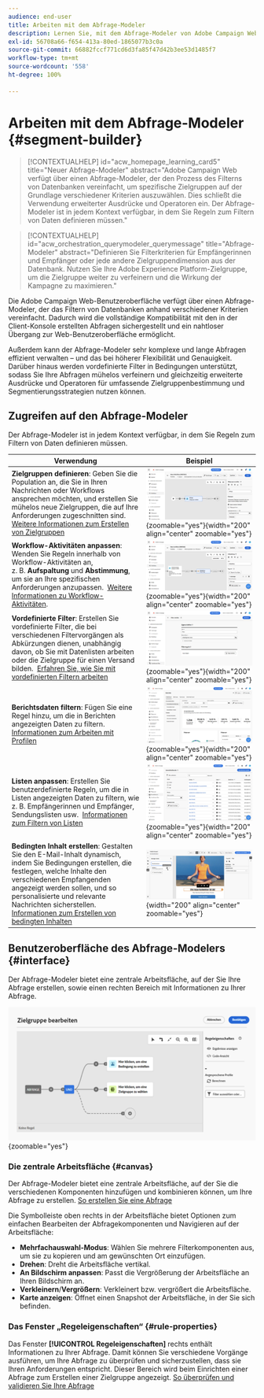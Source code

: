 ```yaml
---
audience: end-user
title: Arbeiten mit dem Abfrage-Modeler
description: Lernen Sie, mit dem Abfrage-Modeler von Adobe Campaign Web zu arbeiten.
exl-id: 56708a66-f654-413a-80ed-1865077b3c0a
source-git-commit: 66882fccf771cd6d3fa85f47d42b3ee53d1485f7
workflow-type: tm+mt
source-wordcount: '558'
ht-degree: 100%

---
```


# Arbeiten mit dem Abfrage-Modeler {#segment-builder}

>[!CONTEXTUALHELP]
>id="acw_homepage_learning_card5"
>title="Neuer Abfrage-Modeler"
>abstract="Adobe Campaign Web verfügt über einen Abfrage-Modeler, der den Prozess des Filterns von Datenbanken vereinfacht, um spezifische Zielgruppen auf der Grundlage verschiedener Kriterien auszuwählen. Dies schließt die Verwendung erweiterter Ausdrücke und Operatoren ein. Der Abfrage-Modeler ist in jedem Kontext verfügbar, in dem Sie Regeln zum Filtern von Daten definieren müssen."

>[!CONTEXTUALHELP]
>id="acw_orchestration_querymodeler_querymessage"
>title="Abfrage-Modeler"
>abstract="Definieren Sie Filterkriterien für Empfängerinnen und Empfänger oder jede andere Zielgruppendimension aus der Datenbank. Nutzen Sie Ihre Adobe Experience Platform-Zielgruppe, um die Zielgruppe weiter zu verfeinern und die Wirkung der Kampagne zu maximieren."

Die Adobe Campaign Web-Benutzeroberfläche verfügt über einen Abfrage-Modeler, der das Filtern von Datenbanken anhand verschiedener Kriterien vereinfacht. Dadurch wird die vollständige Kompatibilität mit den in der Client-Konsole erstellten Abfragen sichergestellt und ein nahtloser Übergang zur Web-Benutzeroberfläche ermöglicht.

Außerdem kann der Abfrage-Modeler sehr komplexe und lange Abfragen effizient verwalten – und das bei höherer Flexibilität und Genauigkeit. Darüber hinaus werden vordefinierte Filter in Bedingungen unterstützt, sodass Sie Ihre Abfragen mühelos verfeinern und gleichzeitig erweiterte Ausdrücke und Operatoren für umfassende Zielgruppenbestimmung und Segmentierungsstrategien nutzen können.

## Zugreifen auf den Abfrage-Modeler

Der Abfrage-Modeler ist in jedem Kontext verfügbar, in dem Sie Regeln zum Filtern von Daten definieren müssen.

| Verwendung | Beispiel |
|  ---  |  ---  |
| **Zielgruppen definieren**: Geben Sie die Population an, die Sie in Ihren Nachrichten oder Workflows ansprechen möchten, und erstellen Sie mühelos neue Zielgruppen, die auf Ihre Anforderungen zugeschnitten sind. [Weitere Informationen zum Erstellen von Zielgruppen](../audience/one-time-audience.md) | ![](assets/access-audience.png){zoomable="yes"}{width="200" align="center" zoomable="yes"} |
| **Workflow-Aktivitäten anpassen**: Wenden Sie Regeln innerhalb von Workflow-Aktivitäten an, z. B. **Aufspaltung** und **Abstimmung**, um sie an Ihre spezifischen Anforderungen anzupassen.  [Weitere Informationen zu Workflow-Aktivitäten](../workflows/activities/about-activities.md). | ![](assets/access-workflow.png){zoomable="yes"}{width="200" align="center" zoomable="yes"} |
| **Vordefinierte Filter**: Erstellen Sie vordefinierte Filter, die bei verschiedenen Filtervorgängen als Abkürzungen dienen, unabhängig davon, ob Sie mit Datenlisten arbeiten oder die Zielgruppe für einen Versand bilden.  [Erfahren Sie, wie Sie mit vordefinierten Filtern arbeiten](../get-started/predefined-filters.md) | ![](assets/access-predefined-filter.png){zoomable="yes"}{width="200" align="center" zoomable="yes"} |
| **Berichtsdaten filtern**: Fügen Sie eine Regel hinzu, um die in Berichten angezeigten Daten zu filtern.  [Informationen zum Arbeiten mit Profilen](../reporting/gs-reports.md) | ![](assets/access-reports.png){zoomable="yes"}{width="200" align="center" zoomable="yes"} |
| **Listen anpassen**: Erstellen Sie benutzerdefinierte Regeln, um die in Listen angezeigten Daten zu filtern, wie z. B. Empfängerinnen und Empfänger, Sendungslisten usw.  [Informationen zum Filtern von Listen](../get-started/list-filters.md#list-built-in-filters) | ![](assets/access-lists.png){zoomable="yes"}{width="200" align="center" zoomable="yes"} |
| **Bedingten Inhalt erstellen**: Gestalten Sie den E-Mail-Inhalt dynamisch, indem Sie Bedingungen erstellen, die festlegen, welche Inhalte den verschiedenen Empfangenden angezeigt werden sollen, und so personalisierte und relevante Nachrichten sicherstellen. [Informationen zum Erstellen von bedingten Inhalten](../personalization/conditions.md) | ![](assets/conditional-content.png){width="200" align="center" zoomable="yes"} |

## Benutzeroberfläche des Abfrage-Modelers {#interface}

Der Abfrage-Modeler bietet eine zentrale Arbeitsfläche, auf der Sie Ihre Abfrage erstellen, sowie einen rechten Bereich mit Informationen zu Ihrer Abfrage.

![](assets/query-interface.png){zoomable="yes"}

### Die zentrale Arbeitsfläche {#canvas}

Der Abfrage-Modeler bietet eine zentrale Arbeitsfläche, auf der Sie die verschiedenen Komponenten hinzufügen und kombinieren können, um Ihre Abfrage zu erstellen. [So erstellen Sie eine Abfrage](build-query.md)

Die Symbolleiste oben rechts in der Arbeitsfläche bietet Optionen zum einfachen Bearbeiten der Abfragekomponenten und Navigieren auf der Arbeitsfläche:

* **Mehrfachauswahl-Modus**: Wählen Sie mehrere Filterkomponenten aus, um sie zu kopieren und am gewünschten Ort einzufügen.
* **Drehen**: Dreht die Arbeitsfläche vertikal.
* **An Bildschirm anpassen**: Passt die Vergrößerung der Arbeitsfläche an Ihren Bildschirm an.
* **Verkleinern**/**Vergrößern**: Verkleinert bzw. vergrößert die Arbeitsfläche.
* **Karte anzeigen**: Öffnet einen Snapshot der Arbeitsfläche, in der Sie sich befinden.

### Das Fenster „Regeleigenschaften“ {#rule-properties}

Das Fenster **[!UICONTROL Regeleigenschaften]** rechts enthält Informationen zu Ihrer Abfrage. Damit können Sie verschiedene Vorgänge ausführen, um Ihre Abfrage zu überprüfen und sicherzustellen, dass sie Ihren Anforderungen entspricht. Dieser Bereich wird beim Einrichten einer Abfrage zum Erstellen einer Zielgruppe angezeigt. [So überprüfen und validieren Sie Ihre Abfrage](build-query.md#check-and-validate-your-query)
